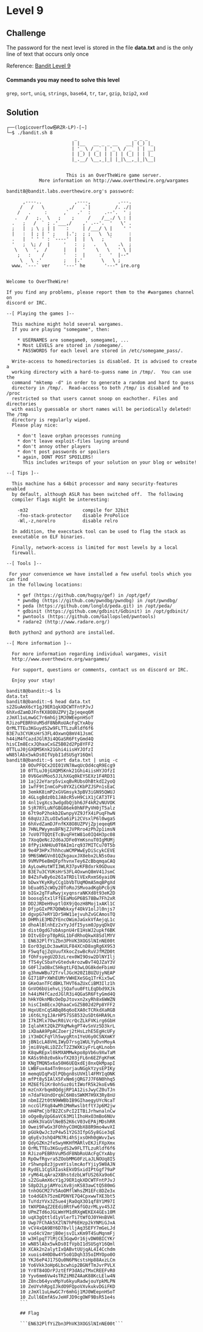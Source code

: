 # Level 9

## Challenge

The password for the next level is stored in the file **data.txt** and is the only line of text that occurs only once

Reference: [Bandit Level 9](https://overthewire.org/wargames/bandit/bandit9.html)

#### Commands you may need to solve this level

```grep```, ```sort```, ```uniq```, ```strings```, ```base64```, ```tr```, ```tar```, ```gzip```, ```bzip2```, ```xxd```

## Solution

```
┌──(logicoverflow㉿RZR-LP)-[~]
└─$ ./bandit.sh 8
                         _                     _ _ _
                        | |__   __ _ _ __   __| (_) |_
                        | '_ \ / _` | '_ \ / _` | | __|
                        | |_) | (_| | | | | (_| | | |_
                        |_.__/ \__,_|_| |_|\__,_|_|\__|


                      This is an OverTheWire game server.
            More information on http://www.overthewire.org/wargames

bandit8@bandit.labs.overthewire.org's password:

      ,----..            ,----,          .---.
     /   /   \         ,/   .`|         /. ./|
    /   .     :      ,`   .'  :     .--'.  ' ;
   .   /   ;.  \   ;    ;     /    /__./ \ : |
  .   ;   /  ` ; .'___,/    ,' .--'.  '   \' .
  ;   |  ; \ ; | |    :     | /___/ \ |    ' '
  |   :  | ; | ' ;    |.';  ; ;   \  \;      :
  .   |  ' ' ' : `----'  |  |  \   ;  `      |
  '   ;  \; /  |     '   :  ;   .   \    .\  ;
   \   \  ',  /      |   |  '    \   \   ' \ |
    ;   :    /       '   :  |     :   '  |--"
     \   \ .'        ;   |.'       \   \ ;
  www. `---` ver     '---' he       '---" ire.org


Welcome to OverTheWire!

If you find any problems, please report them to the #wargames channel on
discord or IRC.

--[ Playing the games ]--

  This machine might hold several wargames.
  If you are playing "somegame", then:

    * USERNAMES are somegame0, somegame1, ...
    * Most LEVELS are stored in /somegame/.
    * PASSWORDS for each level are stored in /etc/somegame_pass/.

  Write-access to homedirectories is disabled. It is advised to create a
  working directory with a hard-to-guess name in /tmp/.  You can use the
  command "mktemp -d" in order to generate a random and hard to guess
  directory in /tmp/.  Read-access to both /tmp/ is disabled and to /proc
  restricted so that users cannot snoop on eachother. Files and directories
  with easily guessable or short names will be periodically deleted! The /tmp
  directory is regularly wiped.
  Please play nice:

    * don't leave orphan processes running
    * don't leave exploit-files laying around
    * don't annoy other players
    * don't post passwords or spoilers
    * again, DONT POST SPOILERS!
      This includes writeups of your solution on your blog or website!

--[ Tips ]--

  This machine has a 64bit processor and many security-features enabled
  by default, although ASLR has been switched off.  The following
  compiler flags might be interesting:

    -m32                    compile for 32bit
    -fno-stack-protector    disable ProPolice
    -Wl,-z,norelro          disable relro

  In addition, the execstack tool can be used to flag the stack as
  executable on ELF binaries.

  Finally, network-access is limited for most levels by a local
  firewall.

--[ Tools ]--

 For your convenience we have installed a few useful tools which you can find
 in the following locations:

    * gef (https://github.com/hugsy/gef) in /opt/gef/
    * pwndbg (https://github.com/pwndbg/pwndbg) in /opt/pwndbg/
    * peda (https://github.com/longld/peda.git) in /opt/peda/
    * gdbinit (https://github.com/gdbinit/Gdbinit) in /opt/gdbinit/
    * pwntools (https://github.com/Gallopsled/pwntools)
    * radare2 (http://www.radare.org/)

 Both python2 and python3 are installed.

--[ More information ]--

  For more information regarding individual wargames, visit
  http://www.overthewire.org/wargames/

  For support, questions or comments, contact us on discord or IRC.

  Enjoy your stay!

bandit8@bandit:~$ ls
data.txt
bandit8@bandit:~$ head data.txt
s2ZGuAmX6cY1gJ9ER1qkXDCWTFntPJvJ
6hXvdZamDJFnfKX8O8UZPVjZpjeqeq6M
zJmXl1uLmwGC7r6mhGj1MJ0WEepnHSoT
RJizoPEBRhVuM5dF8NbRoUAcFgCYxAby
QrMLTTEu3KGuydS2w9FLTTLzuRldf6f6
B3E7u3CYUKsHrS3FL4OxwnQ8mV41JsmC
h44iM4fCazdJGlR3i4QGaSR6FtyGmd4Q
hisCIm8EcxJQhaaCxGZ5B02d2Pp8YFF2
0TTLuJ0jGXQM5Knk21Ghi4iisHYJOfzI
wN85lAbx5wkDs0IfVpbI1dSUSgY16Qml
bandit8@bandit:~$ sort data.txt | uniq -c
     10 0OvPFQCx2OI01VN7AwqUcOd4cqR9Ecg9
     10 0TTLuJ0jGXQM5Knk21Ghi4iisHYJOfzI
     10 0V6GeVMoo5JJLhXGq0kEYSEXz1F4RD31
     10 1aj22eYarp5vixqBvRUbsOhBtkdI2yoQ
     10 1wfF9tInmCoPs0YXZiCKbPZJSPn1sEaC
     10 3emkK8imP2xGVGmsyk3pBV3iGN95QWUJ
     10 4GLsgBdz0b1JA8cR5vH9CiX1jCAT3TF1
     10 4nl1vgXcs3wdgdbQjbh6JF4kR2vNUVOK
     10 5jR7RYLuNfGBG86ek0hNFPyVH0jT5alz
     10 67t9oP2hokb2EwnpyVZ9JfX4iPuqFhwN
     10 68qUzJZLuOIw5a6iPi2CVsxlP6l0wgaS
     10 6hXvdZamDJFnfKX8O8UZPVjZpjeqeq6M
     10 7HNLPWyymsBFNjZJVPRro4zPh2p1imsN
     10 7oV07TQQtETcBvqFHtW81o0IQ4H3pc08
     10 7XoqQeNcJ2d6aJDFe0YmKsnuT0IgMUMj
     10 8fPyikNHUu0T0AIm1rq937MITCu70T5b
     10 9e4P3HPx7hhhcuWCMPWwEyDiScykCEVE
     10 9M6SWWGVn01QZkgauxJX8ebx2LN5sOau
     10 9VMVP6eBmQFpfhvnxTey6ZcBbqmqaCAQ
     10 AyLowHutWTI3WLR37pvKFBdxrk0GDuux
     10 B3E7u3CYUKsHrS3FL4OxwnQ8mV41JsmC
     10 B4ZsFwBy6o26IaTRDilVExRxmS6yaiON
     10 bDwxYKyKRyCCg1bVbTUqMOmA5mqBPgXd
     10 bEua052cWOy20ToRoJSMvoadKgbPcbjN
     10 bIGx2gTFaRwyjxyqnsraNKXd8t93eK2D
     10 boosqStx1lFfEEaMoGP6BS78Bw7Fh2xR
     10 DD2JRDeH9vptlOX9jQozH8Moj1xAKl1C
     10 DfjpGIxPR7Q0Wbkxyf4OkV1olJl0njs7
     10 dgvpG7eRY1Dr5HW11ejvuhZvGCAmosTQ
     10 DHMhiE3MDZYEncOWimJaGxkVfAejqL1c
     10 dhoAlBlnhEz2xYyJdfI5ysm0JpyqDkQV
     10 distOgdG7obAspnU4rE1HsWJ2upkf6BK
     10 DItvEOrpT0pRGL1bFdRhoQkwX8SdlMYV
      1 EN632PlfYiZbn3PhVK3XOGSlNInNE00t
     10 Eor03gLDc3awKULF84XCnD8xgRg6X9S3
     10 F5wqfqjZqVuufXkocZswBcRuVJfMZD0t
     10 fOhFsyegU2D3zLrex0WI9Osw2DlNYIlj
     10 fTS4yCSbaYvGtedvArozwBvT4QJZaY3V
     10 G0Fl2aOBxC5HkgtLFQ3wLOG8kdeFbimU
     10 g3hmwWBu72TrvlJGcH20Z1BUZUjyNEAP
     10 GI718PrXWhEUMrVWHEXeSGq1TrKix5wC
     10 GKeOanTFCdBKLTHVT6aZUxCiBM3Ilz1h
     10 GnVO6bUiehvLjSQafuu0FtLEqDbd9XJk
     10 h44iM4fCazdJGlR3i4QGaSR6FtyGmd4Q
     10 hHkYOknMBcOeDpJtovxn2xyRh8x6WWZN
     10 hisCIm8EcxJQhaaCxGZ5B02d2Pp8YFF2
     10 HqxUEnCqSABq86q6oEXA0cTCRkdXaRGB
     10 i6t6LYg1JArHP57SS8532uSDt6HRA9Ln
     10 I7kIMlx7OwcR0iVcrQcZLkFVKirg6GbH
     10 IqlahKt2QkZPXqMwkgPT4vSnVz5D3krL
     10 iXDaAA9PpACZoerj2tHsLzhE5EgHcUFy
     10 iY3mDCFqYlh5wygRtn1YeU6y0CSNXmKY
     10 jBN1cLA8VHLIWyD7rsg1WULYyDvnMoyA
     10 jmi8Vq4LiDZZcT2Z3WXKiyFrLqKLnobn
     10 K8qwREpxl0kMXAMMwkpo8pVb6u9XwTaM
     10 KASs9h0z0x6kvfX203jFL6n6EZFgKFmK
     10 KNgTMQN5x6a50H6UEQxdEj8nxQkMpapI
     10 LWBFux4a4Tn9nsorjauNGgkYzysEPIKy
     10 memqUIqPxQlPQbgn8sUVH1l4FMYIqONK
     10 mfPt8y5IAlX5FxNm6jQRG7J7F6N0hhq5
     10 MZ6EfG1Kr8ohSuz0itIWofR5k2koEvN6
     10 mzCnXrbqm8QdgjRP1A12isJwyCZ0uTJn
     10 n7daFkUndOrqkC6H8sSWKM7H9X3Ry8nU
     10 nbmIZ2t0tN9WWBbIB9GIhaegyUYcNcaT
     10 nccGlPXq84wMh1MmRwslbtftYJp6M2jw
     10 nH4PmCjbfB2ZCsPcI2ITBiJrhwnalnCw
     10 oOgeByUpG6aVC63M1lIhoHxO3mBo6NUv
     10 oUHk3VaGVlNeB52K6cV03vEPAjMDshRR
     10 Owei9FwGx3FOhhyCOHQbX88R9mo4wvXI
     10 pGUkQwJc3zP4w51Y2G3IfpG5y8Gie3qE
     10 q6yEv3shQ4PN7Ri4hSjxsOHh0gWvvIws
     10 QdyGZKn2feSwyHKHfMARlvEKJiFXpXmx
     10 QrMLTTEu3KGuydS2w9FLTTLzuRldf6f6
     10 RJizoPEBRhVuM5dF8NbRoUAcFgCYxAby
     10 RpOwfRgvra5ZOobMMG0FzLaJLNOUq8IS
     10 rShwnp8z3jpvmYislmcAofYjiy5W8AJN
     10 RydEL1CgSXIaskEkVDSxidIPtGgf79aP
     10 ryM64LqAra2XBhstdzbLWfUS26Xa9o6C
     10 s2ZGuAmX6cY1gJ9ER1qkXDCWTFntPJvJ
     10 S8pD2LpjAMYoiXv8jnKS83awCtQ580mG
     10 tnhOGCM27V5AoOMflWhsZM1EFc8DZe3x
     10 to4dGEh75zmEPDNYE7Q4CpxwwTXE3bt5
     10 TuYdzYVx3Z5ue4jRaOqX3O1qf8Y1M97I
     10 tWXPDAqZ2EEdi0RtFw6fGOzrMLyv45JZ
     10 UPmZTd6oJGLWmYM1dRXgWEKEX4GEs10M
     10 uqX3gQttld1yVlerTi7tWfOJ0YHnBVHl
     10 Uwp7FChAk5XZlN7hP6EHzp2kYNMiGJxA
     10 vCV4xQA9BY6D78vlljAq3SEFY7mGeLJd
     10 vud4cV2mrjB0ejsvILxKm9T4SuMqnmFj
     10 w3HlpqT7lMjCE3GqwOr16jvDW0BICYKr
     10 wN85lAbx5wkDs0IfVpbI1dSUSgY16Qml
     10 XCAk2n2alytIxQABvtUUjqAL4I4Cchdm
     10 xuois4H0D8w4Y5o01Dqh335oIMYOpo0O
     10 YKJ6eP4J17SQu0N6PNcstsHp88AxzLCm
     10 Yo6Vkk3oHp6Lbcwhip2BGNfTmJvrPVLX
     10 Yr8T84ODrPJztEfP3dASzTMxCREEFvR0
     10 Yyv6mm6Vw4sTRZiM0Z4AaK88KcLElw4N
     10 Z8ncb64yvxMpYu6kyuRadwjouYpkMLPN
     10 ZeUYvhRpgIJkdO9FQpoVXvkukvDGiFKD
     10 zJmXl1uLmwGC7r6mhGj1MJ0WEepnHSoT
     10 Zull6EmfASvJeHFJD9cgOWF9BsR51e4s
     ```

     ## Flag

     ```EN632PlfYiZbn3PhVK3XOGSlNInNE00t```